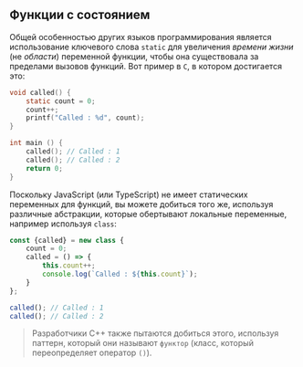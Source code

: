 ## Функции с состоянием
Общей особенностью других языков программирования является использование ключевого слова `static` для увеличения *времени жизни* (не *области*) переменной функции, чтобы она существовала за пределами вызовов функций. Вот пример в `C`, в котором достигается это:

```c
void called() {
    static count = 0;
    count++;
    printf("Called : %d", count);
}

int main () {
    called(); // Called : 1
    called(); // Called : 2
    return 0;
}
```

Поскольку JavaScript (или TypeScript) не имеет статических переменных для функций, вы можете добиться того же, используя различные абстракции, которые обертывают локальные переменные, например используя `class`:

```ts
const {called} = new class {
    count = 0;
    called = () => {
        this.count++;
        console.log(`Called : ${this.count}`);
    }
};

called(); // Called : 1
called(); // Called : 2
```

> Разработчики C++ также пытаются добиться этого, используя паттерн, который они называют `функтор` (класс, который переопределяет оператор `()`).
